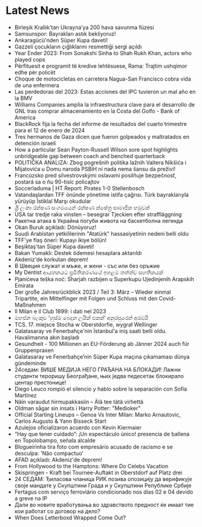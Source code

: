 # Latest News
-  Birleşik Krallık’tan Ukrayna’ya 200 hava savunma füzesi
-  Samsunspor: Bayrakları astık bekliyoruz!
-  Ankaragücü'nden Süper Kupa daveti!
-  Gazzeli çocukların çığlıklarını resmettiği sergi açıldı
-  Year Ender 2023: From Sonakshi Sinha to Shah Rukh Khan, actors who played cops
-  Përfituesit e programit të kredive lehtësuese, Rama: Trajtim ushqimor edhe për policët
-  Choque de motocicletas en carretera Nagua-San Francisco cobra vida de una enfermera
-  Las perdedoras del 2023: Estas acciones del IPC tuvieron un mal año en la BMV
-  Williams Companies amplía la infraestructura clave para el desarrollo de GNL tras comprar almacenamiento en la Costa del Golfo - Bank of America
-  BlackRock fija la fecha del informe de resultados del cuarto trimestre para el 12 de enero de 2024
-  Tres hermanos de Gaza dicen que fueron golpeados y maltratados en detención israelí
-  How a particular Sean Payton-Russell Wilson sore spot highlights unbridgeable gap between coach and benched quarterback
-  POLITIČKA ANALIZA: Zbog pogrešnih politika lažnih Valtera Nikšića i Mijatovića u Domu naroda PSBiH ni nada nema šansu da preživi!
-  Francúzsko pred silvestrovskými oslavami posilňuje bezpečnosť, postará sa o ňu 90-tisíc policajtov
-  Soccerladuma | HT Report: Pirates 1-0 Stellenbosch
-  Vatandaşlardan TFF önünde yönetime istifa çağrısı. Türk bayraklarıyla yürüyüp İstiklal Marşı okudular
-  ශ්‍රී ලංකා රක්ෂණ සංගමයෙන් රක්ෂණ ක්ෂේත්‍ර සාමාජික හමුවක්
-  USA tar tredje raka vinsten – besegrar Tjeckien efter straffläggning
-  Ракетна атака в Украйна погуби живота на баскетболна легенда
-  Okan Buruk açıkladı: Dönüyoruz!
-  Suudi Arabistan yetkililerinin "Atatürk" hassasiyetinin nedeni belli oldu
-  TFF'ye flaş öneri: Kupayı ikiye bölün!
-  Beşiktaş'tan Süper Kupa daveti!
-  Bakan Yumaklı: Destek ödemesi hesaplara aktarıldı
-  Akdeniz'de korkutan deprem!
-  В Швеция служат и мъже, и жени - със или без оръжие
-  My Dentist ආයතනයට ප්‍රමිතිකරණයේ ඉහළම තත්ත්ව සහතිකයක්
-  Pjanićeva teška noć: Sharjah razbijen u Superkupu Ujedinjenih Arapskih Emirata
-  Der große Jahresrückblick 2023 / Teil 3: März – Wieder einmal Tripartite, ein Mittelfinger mit Folgen und Schluss mit den Covid-Maßnahmen
-  Il Milan e il Club 1899: i dati nel 2023
-  මහජන බැංකුව ‘හුස්ම බෙදන ලයික් එකක්’ අනුරපුරෙන් අරඹයි
-  TCS. 17. miejsce Stocha w Oberstdorfie, wygrał Wellinger
-  Galatasaray ve Fenerbahçe'nin İstanbul'a iniş saati belli oldu. Havalimanına akın başladı
-  Gesundheit - 100 Millionen an EU-Förderung ab Jänner 2024 auch für Gruppenpraxen
-  Galatasaray ve Fenerbahçe’nin Süper Kupa maçına çıkamaması dünya gündeminde
-  24седам: ВИШЕ МЕДИЈА НЕГО ГРАЂАНА НА БЛОКАДИ! Лажни студенти тероришу Београђане, њих једва педесетак блокирало центар престонице!
-  Diego Leuco rompió el silencio y hablo sobre la separación con Sofía Martínez
-  Näin varaudut hirmupakkasiin – Älä tee tätä virhettä
-  Oldman sågar sin insats i Harry Potter: "Medioker"
-  Official Starting Lineups – Genoa Vs Inter Milan: Marko Arnautovic, Carlos Augusto & Yann Bisseck Start
-  Azulejos oficializaron acuerdo con Kevin Kiermaier
-  “Hay que tener cuidado”: ¡Un espectáculo único! presencia de ballena en Topolobampo, señala alcalde
-  Blogueirinha tira foto com empresário acusado de racismo e se desculpa: 'Não compactuo'
-  AFAD açıkladı: Akdeniz'de deprem!
-  From Hollywood to the Hamptons: Where Do Celebs Vacation
-  Skispringen - Kraft bei Tournee-Auftakt in Oberstdorf auf Platz drei
-  24 СЕДАМ: Ђиласова чланица РИК позива опозицију да верификује своје мандате у Скупштини Града и у Скупштини Републике Србије
-  Fertagus com serviço ferroviário condicionado nos dias 02 e 04 devido a greve na IP
-  Дали во новите вработувања во здравството предност ќе имаат тие кои работат со договор на дело?
-  When Does Letterboxd Wrapped Come Out?
